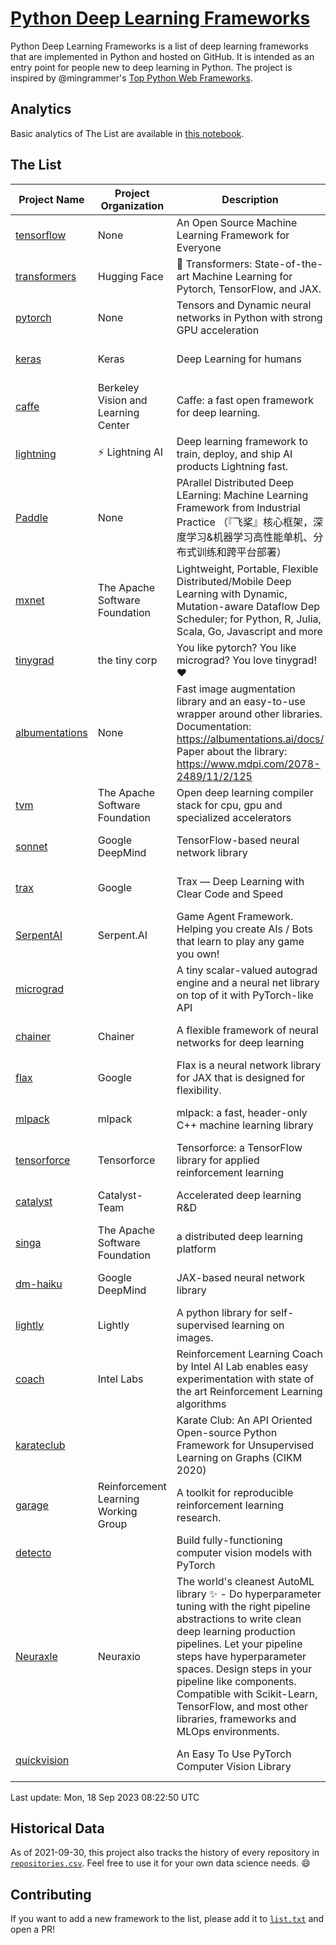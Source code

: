 # [Python Deep Learning Frameworks](https://www.github.com/shimst3r/python-deep-learning-frameworks)

Python Deep Learning Frameworks is a list of deep learning frameworks that are implemented in Python and hosted on GitHub. It is intended as an entry point for people new to deep learning in Python. The project is inspired by @mingrammer's [Top Python Web Frameworks](https://github.com/mingrammer/python-web-framework-stars).

## Analytics

Basic analytics of The List are available in [this notebook](./notebooks/development_over_time.ipynb).

## The List

| Project Name | Project Organization | Description | Stars | Forks | Open Issues | Last Commit |
| ------------ | -------------------- | ----------- | ----: | ----: | ----------: | ----------- |
| [tensorflow](https://tensorflow.org) | None | An Open Source Machine Learning Framework for Everyone | 177663 | 88923 | 2041 | 0 day(s) ago |
| [transformers](https://huggingface.co/transformers) | Hugging Face | 🤗 Transformers: State-of-the-art Machine Learning for Pytorch, TensorFlow, and JAX. | 111974 | 22237 | 776 | 0 day(s) ago |
| [pytorch](https://pytorch.org) | None | Tensors and Dynamic neural networks in Python with strong GPU acceleration | 70841 | 19481 | 12684 | 0 day(s) ago |
| [keras](http://keras.io/) | Keras | Deep Learning for humans | 59344 | 19407 | 375 | 0 day(s) ago |
| [caffe](http://caffe.berkeleyvision.org/) | Berkeley Vision and Learning Center | Caffe: a fast open framework for deep learning. | 33553 | 18980 | 1181 | 0 day(s) ago |
| [lightning](https://lightning.ai) | ⚡️ Lightning AI  | Deep learning framework to train, deploy, and ship AI products Lightning fast. | 24637 | 3019 | 701 | 0 day(s) ago |
| [Paddle](http://www.paddlepaddle.org/) | None | PArallel Distributed Deep LEarning: Machine Learning Framework from Industrial Practice （『飞桨』核心框架，深度学习&机器学习高性能单机、分布式训练和跨平台部署） | 20847 | 5315 | 2135 | 0 day(s) ago |
| [mxnet](https://mxnet.apache.org) | The Apache Software Foundation | Lightweight, Portable, Flexible Distributed/Mobile Deep Learning with Dynamic, Mutation-aware Dataflow Dep Scheduler; for Python, R, Julia, Scala, Go, Javascript and more | 20558 | 6884 | 2005 | 0 day(s) ago |
| [tinygrad](https://github.com/tinygrad/tinygrad) | the tiny corp | You like pytorch? You like micrograd? You love tinygrad! ❤️  | 19426 | 2485 | 109 | 0 day(s) ago |
| [albumentations](https://albumentations.ai) | None | Fast image augmentation library and an easy-to-use wrapper around other libraries. Documentation:  https://albumentations.ai/docs/ Paper about the library: https://www.mdpi.com/2078-2489/11/2/125 | 12547 | 1533 | 387 | 1 day(s) ago |
| [tvm](https://tvm.apache.org/) | The Apache Software Foundation | Open deep learning compiler stack for cpu, gpu and specialized accelerators | 10317 | 3193 | 758 | 0 day(s) ago |
| [sonnet](https://sonnet.dev/) | Google DeepMind | TensorFlow-based neural network library | 9605 | 1360 | 36 | 1 day(s) ago |
| [trax](https://github.com/google/trax) | Google | Trax — Deep Learning with Clear Code and Speed | 7721 | 807 | 116 | 0 day(s) ago |
| [SerpentAI](http://serpent.ai) | Serpent.AI | Game Agent Framework. Helping you create AIs / Bots that learn to play any game you own! | 6566 | 785 | 2 | 0 day(s) ago |
| [micrograd](https://github.com/karpathy/micrograd) |  | A tiny scalar-valued autograd engine and a neural net library on top of it with PyTorch-like API | 6162 | 758 | 28 | 0 day(s) ago |
| [chainer](https://chainer.org) | Chainer | A flexible framework of neural networks for deep learning | 5821 | 1402 | 12 | 1 day(s) ago |
| [flax](https://flax.readthedocs.io) | Google | Flax is a neural network library for JAX that is designed for flexibility. | 4689 | 538 | 179 | 0 day(s) ago |
| [mlpack](https://www.mlpack.org/) | mlpack | mlpack: a fast, header-only C++ machine learning library | 4526 | 1522 | 24 | 1 day(s) ago |
| [tensorforce](https://github.com/tensorforce/tensorforce) | Tensorforce | Tensorforce: a TensorFlow library for applied reinforcement learning | 3246 | 546 | 35 | 3 day(s) ago |
| [catalyst](https://catalyst-team.com) | Catalyst-Team | Accelerated deep learning R&D | 3168 | 398 | 4 | 6 day(s) ago |
| [singa](https://github.com/apache/singa) | The Apache Software Foundation | a distributed deep learning platform | 2933 | 1047 | 51 | 5 day(s) ago |
| [dm-haiku](https://dm-haiku.readthedocs.io) | Google DeepMind | JAX-based neural network library | 2599 | 219 | 83 | 3 day(s) ago |
| [lightly](https://docs.lightly.ai/self-supervised-learning/) | Lightly | A python library for self-supervised learning on images. | 2489 | 214 | 96 | 2 day(s) ago |
| [coach](https://intellabs.github.io/coach/) | Intel Labs | Reinforcement Learning Coach by Intel AI Lab enables easy experimentation with state of the art Reinforcement Learning algorithms | 2266 | 456 | 90 | 5 day(s) ago |
| [karateclub](https://karateclub.readthedocs.io) |  | Karate Club: An API Oriented Open-source Python Framework for Unsupervised Learning on Graphs (CIKM 2020) | 1972 | 231 | 7 | 5 day(s) ago |
| [garage](https://github.com/rlworkgroup/garage) | Reinforcement Learning Working Group | A toolkit for reproducible reinforcement learning research. | 1728 | 297 | 232 | 1 day(s) ago |
| [detecto](https://detecto.readthedocs.io/) |  | Build fully-functioning computer vision models with PyTorch | 600 | 109 | 45 | 0 day(s) ago |
| [Neuraxle](https://www.neuraxle.org/) | Neuraxio | The world's cleanest AutoML library ✨ - Do hyperparameter tuning with the right pipeline abstractions to write clean deep learning production pipelines. Let your pipeline steps have hyperparameter spaces. Design steps in your pipeline like components. Compatible with Scikit-Learn, TensorFlow, and most other libraries, frameworks and MLOps environments. | 580 | 60 | 30 | 0 day(s) ago |
| [quickvision](https://github.com/oke-aditya/quickvision) |  | An Easy To Use PyTorch Computer Vision Library | 50 | 4 | 20 | 124 day(s) ago |

Last update: Mon, 18 Sep 2023 08:22:50 UTC

## Historical Data

As of 2021-09-30, this project also tracks the history of every repository in [`repositories.csv`](./repositories.csv). Feel free to use it for your own data science needs. :smile:

## Contributing

If you want to add a new framework to the list, please add it to [`list.txt`](./python-deep-learning-frameworks/list.txt) and open a PR!